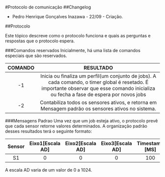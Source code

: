 #Protocolo de comunicação
##Changelog 
* Pedro Henrique Gonçalves Inazawa - 22/09  - Criação.

##Protocolo

Este tópico descreve como o protocolo funciona e quais as perguntas e respostas que o protocolo espera.

###Comandos reservados
Inicialmente, há uma lista de comandos especiais que são reservados.

|COMANDO|RESULTADO|
|:------:|:-------:|
|-1      |Inicia ou finaliza um perfil(um conjunto de jobs). A cada comando, o timer global é resetado. É importante observar que esse comando inicializa ou fecha a fase de espera por novos jobs|
|-2|Contabiliza todos os sensores ativos, e retorna em Mensagem padrão os sensores ativos no sistema.|


###Mensagens Padrao
Uma vez que um job esteja ativo, o protocolo prevê que cada sensor retorne valores determinados. A organização padrão desses resultados terá o seguinte formato:

|Sensor|Eixo1[Escala AD]|Eixo2[Escala AD]|Eixo3[Escala AD]|Timestamp [MS]|String|
|:-----:|:----:|:----:|:----:|:------:|:------:|
|S1|0|0|0|100|S1,0,0,0,100|

A escala AD varia de um valor de 0 a 1024.
